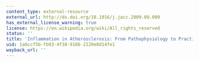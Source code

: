 ```yaml
---
content_type: external-resource
external_url: http://dx.doi.org/10.1016/j.jacc.2009.09.009
has_external_license_warning: true
license: https://en.wikipedia.org/wiki/All_rights_reserved
status: ''
title: 'Inflammation in Atherosclerosis: From Pathophysiology to Practice'
uid: 1a6ccf5b-fb93-4f38-9166-2120e8d14fe1
wayback_url: ''
---
```

